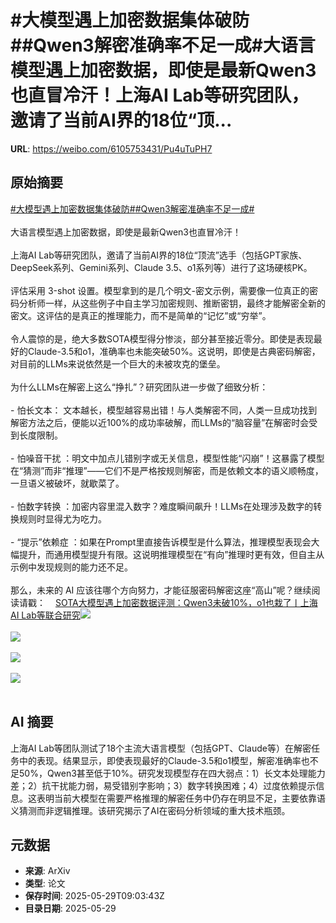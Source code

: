 # #大模型遇上加密数据集体破防##Qwen3解密准确率不足一成#大语言模型遇上加密数据，即使是最新Qwen3也直冒冷汗！上海AI Lab等研究团队，邀请了当前AI界的18位“顶...

**URL**: https://weibo.com/6105753431/Pu4uTuPH7

## 原始摘要

<a href="https://m.weibo.cn/search?containerid=231522type%3D1%26t%3D10%26q%3D%23%E5%A4%A7%E6%A8%A1%E5%9E%8B%E9%81%87%E4%B8%8A%E5%8A%A0%E5%AF%86%E6%95%B0%E6%8D%AE%E9%9B%86%E4%BD%93%E7%A0%B4%E9%98%B2%23&amp;extparam=%23%E5%A4%A7%E6%A8%A1%E5%9E%8B%E9%81%87%E4%B8%8A%E5%8A%A0%E5%AF%86%E6%95%B0%E6%8D%AE%E9%9B%86%E4%BD%93%E7%A0%B4%E9%98%B2%23" data-hide=""><span class="surl-text">#大模型遇上加密数据集体破防#</span></a><a href="https://m.weibo.cn/search?containerid=231522type%3D1%26t%3D10%26q%3D%23Qwen3%E8%A7%A3%E5%AF%86%E5%87%86%E7%A1%AE%E7%8E%87%E4%B8%8D%E8%B6%B3%E4%B8%80%E6%88%90%23&amp;extparam=%23Qwen3%E8%A7%A3%E5%AF%86%E5%87%86%E7%A1%AE%E7%8E%87%E4%B8%8D%E8%B6%B3%E4%B8%80%E6%88%90%23" data-hide=""><span class="surl-text">#Qwen3解密准确率不足一成#</span></a><br><br>大语言模型遇上加密数据，即使是最新Qwen3也直冒冷汗！<br><br>上海AI Lab等研究团队，邀请了当前AI界的18位“顶流”选手（包括GPT家族、DeepSeek系列、Gemini系列、Claude 3.5、o1系列等）进行了这场硬核PK。<br><br>评估采用 3-shot 设置。模型拿到的是几个明文-密文示例，需要像一位真正的密码分析师一样，从这些例子中自主学习加密规则、推断密钥，最终才能解密全新的密文。这评估的是真正的推理能力，而不是简单的“记忆”或“穷举”。<br><br>令人震惊的是，绝大多数SOTA模型得分惨淡，部分甚至接近零分。即使是表现最好的Claude-3.5和o1，准确率也未能突破50%。这说明，即使是古典密码解密，对目前的LLMs来说依然是一个巨大的未被攻克的堡垒。<br><br>为什么LLMs在解密上这么“挣扎”？研究团队进一步做了细致分析：<br><br>- 怕长文本： 文本越长，模型越容易出错！与人类解密不同，人类一旦成功找到解密方法之后，便能以近100%的成功率破解，而LLMs的“脑容量”在解密时会受到长度限制。<br><br>- 怕噪音干扰&nbsp;：明文中加点儿错别字或无关信息，模型性能“闪崩”！这暴露了模型在“猜测”而非“推理”——它们不是严格按规则解密，而是依赖文本的语义顺畅度，一旦语义被破坏，就歇菜了。<br><br>- 怕数字转换&nbsp;：加密内容里混入数字？难度瞬间飙升！LLMs在处理涉及数字的转换规则时显得尤为吃力。<br><br>- “提示”依赖症&nbsp;：如果在Prompt里直接告诉模型是什么算法，推理模型表现会大幅提升，而通用模型提升有限。这说明推理模型在“有向”推理时更有效，但自主从示例中发现规则的能力还不足。<br><br>那么，未来的 AI 应该往哪个方向努力，才能征服密码解密这座“高山”呢？继续阅读请戳：<a href="https://weibo.cn/sinaurl?u=https%3A%2F%2Fmp.weixin.qq.com%2Fs%2FTRtITbsVftG8zGR1HecljQ" data-hide=""><span class="url-icon"><img style="width: 1rem;height: 1rem" src="https://h5.sinaimg.cn/upload/2015/09/25/3/timeline_card_small_web_default.png" referrerpolicy="no-referrer"></span><span class="surl-text">SOTA大模型遇上加密数据评测：Qwen3未破10%，o1也栽了丨上海AI Lab等联合研究</span></a><img style="" src="https://tvax1.sinaimg.cn/large/006Fd7o3gy1i1wfa0drazj30zk0kewu1.jpg" referrerpolicy="no-referrer"><br><br><img style="" src="https://tvax4.sinaimg.cn/large/006Fd7o3gy1i1wfba85jhj30zk0hek0e.jpg" referrerpolicy="no-referrer"><br><br><img style="" src="https://tvax4.sinaimg.cn/large/006Fd7o3gy1i1wfbcnep5j30zc0kc43h.jpg" referrerpolicy="no-referrer"><br><br><img style="" src="https://tvax3.sinaimg.cn/large/006Fd7o3gy1i1wfbi87f1j30vq0d8798.jpg" referrerpolicy="no-referrer"><br><br>

## AI 摘要

上海AI Lab等团队测试了18个主流大语言模型（包括GPT、Claude等）在解密任务中的表现。结果显示，即使表现最好的Claude-3.5和o1模型，解密准确率也不足50%，Qwen3甚至低于10%。研究发现模型存在四大弱点：1）长文本处理能力差；2）抗干扰能力弱，易受错别字影响；3）数字转换困难；4）过度依赖提示信息。这表明当前大模型在需要严格推理的解密任务中仍存在明显不足，主要依靠语义猜测而非逻辑推理。该研究揭示了AI在密码分析领域的重大技术瓶颈。

## 元数据

- **来源**: ArXiv
- **类型**: 论文
- **保存时间**: 2025-05-29T09:03:43Z
- **目录日期**: 2025-05-29
